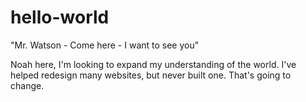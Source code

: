 # hello-world
"Mr. Watson - Come here - I want to see you"

Noah here, I'm looking to expand my understanding of the world.
I've helped redesign many websites, but never built one.
That's going to change.
